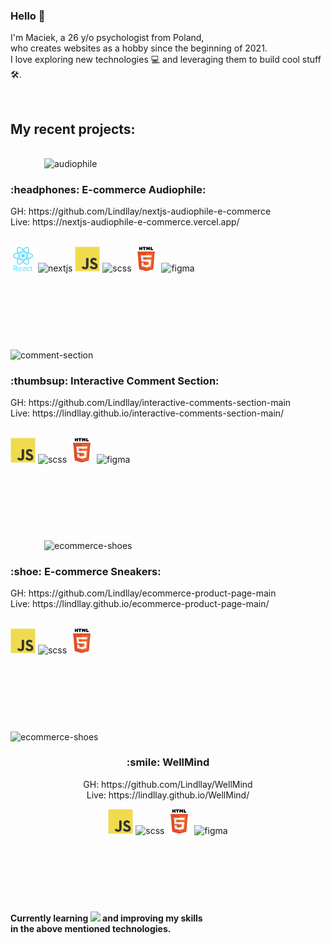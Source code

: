 ### Hello 👋 

I'm Maciek, a 26 y/o psychologist from Poland, 
<br>who creates websites as a hobby since the beginning of 2021. 
<br>I love exploring new technologies 💻 and leveraging them to build cool stuff 🛠️.

<br>

<h2>My recent projects:</h2>
<br>
<a href="https://nextjs-audiophile-e-commerce.vercel.app" target="_blank"><img src="https://i.ibb.co/mJvGnJY/audiophile.png" alt="audiophile" width="450px height="250px" align="right" ></a>
<br>
  
  <h3>:headphones: E-commerce Audiophile:</h3>
  <p>GH: https://github.com/Lindllay/nextjs-audiophile-e-commerce <br>Live: https://nextjs-audiophile-e-commerce.vercel.app/</p>
  
  <br>
  <div align="left">
    <img src="https://raw.githubusercontent.com/devicons/devicon/master/icons/react/react-original-wordmark.svg" alt="react" width="40" height="40"/>
    <img src="https://upload.wikimedia.org/wikipedia/commons/thumb/8/8e/Nextjs-logo.svg/800px-Nextjs-logo.svg.png" alt="nextjs" height="40"/>
    <img src="https://raw.githubusercontent.com/devicons/devicon/master/icons/javascript/javascript-original.svg" alt="javascript" width="40" height="40"/>
    <img src="https://upload.wikimedia.org/wikipedia/commons/thumb/9/96/Sass_Logo_Color.svg/1280px-Sass_Logo_Color.svg.png" alt="scss" height="40"/>
    <img src="https://raw.githubusercontent.com/devicons/devicon/master/icons/html5/html5-original-wordmark.svg" alt="html5" width="40" height="40"/>
    <img src="https://cdn.sanity.io/images/599r6htc/localized/46a76c802176eb17b04e12108de7e7e0f3736dc6-1024x1024.png?w=670&q=75&fit=max&auto=format&dpr=2" alt="figma"      height="40"/>
  </div>
  
<br>
<br>
<h1></h1>
<br>
<br>

<a href="https://lindllay.github.io/interactive-comments-section-main/"><img src="https://i.ibb.co/KVm4T9C/comment-section.png" alt="comment-section" width="450px"  align="left" /></a>
<br>
  
<h3>:thumbsup: Interactive Comment Section:</h3>
<p>GH: https://github.com/Lindllay/interactive-comments-section-main <br>Live: https://lindllay.github.io/interactive-comments-section-main/</p>

  <br>
  <div align="left">
    <img src="https://raw.githubusercontent.com/devicons/devicon/master/icons/javascript/javascript-original.svg" alt="javascript" width="40" height="40"/>
    <img src="https://upload.wikimedia.org/wikipedia/commons/thumb/9/96/Sass_Logo_Color.svg/1280px-Sass_Logo_Color.svg.png" alt="scss" height="40"/>
    <img src="https://raw.githubusercontent.com/devicons/devicon/master/icons/html5/html5-original-wordmark.svg" alt="html5" width="40" height="40"/>
  <img src="https://cdn.sanity.io/images/599r6htc/localized/46a76c802176eb17b04e12108de7e7e0f3736dc6-1024x1024.png?w=670&q=75&fit=max&auto=format&dpr=2" alt="figma"      height="40"/>
  </div>

<br>
<br>
<h1></h1>
<br>
<br>

<a href="https://lindllay.github.io/WellMind/"><img src="https://i.ibb.co/wJnpsT3/ecommerce-shoes.png" alt="ecommerce-shoes" width="450px" align="right" /></a>
<br>
  
 <h3>:shoe: E-commerce Sneakers:</h3>
 <p>GH: https://github.com/Lindllay/ecommerce-product-page-main <br>Live: https://lindllay.github.io/ecommerce-product-page-main/</p>

  <br>
  <div align="left">
    <img src="https://raw.githubusercontent.com/devicons/devicon/master/icons/javascript/javascript-original.svg" alt="javascript" width="40" height="40"/>
    <img src="https://upload.wikimedia.org/wikipedia/commons/thumb/9/96/Sass_Logo_Color.svg/1280px-Sass_Logo_Color.svg.png" alt="scss" height="40"/>
    <img src="https://raw.githubusercontent.com/devicons/devicon/master/icons/html5/html5-original-wordmark.svg" alt="html5" width="40" height="40"/>
  </div>

<br>
<br>
<h1></h1>
<br>
<br>

<a href="https://lindllay.github.io/WellMind/"><img src="https://i.ibb.co/H7hxTDM/wellmind.png" alt="ecommerce-shoes" width="450px" align="left" /></a>
<br>
  
  <h3 align="center">:smile: WellMind</h3>
  <p align="center">GH: https://github.com/Lindllay/WellMind <br>Live: https://lindllay.github.io/WellMind/</p>

  <div align="center">
    <img src="https://raw.githubusercontent.com/devicons/devicon/master/icons/javascript/javascript-original.svg" alt="javascript" width="40" height="40"/>
    <img src="https://cdn-icons-png.flaticon.com/512/732/732190.png" alt="scss" height="40"/>
    <img src="https://raw.githubusercontent.com/devicons/devicon/master/icons/html5/html5-original-wordmark.svg" alt="html5" width="40" height="40"/>
  <img src="https://cdn.sanity.io/images/599r6htc/localized/46a76c802176eb17b04e12108de7e7e0f3736dc6-1024x1024.png?w=670&q=75&fit=max&auto=format&dpr=2" alt="figma"      height="40"/>
  </div>

<br>
<br>
<h1></h1>
<br>
<br>

<strong>Currently learning <img src="https://cdn-icons-png.flaticon.com/512/5968/5968381.png" height="25px" /> and improving my skills
  <br> in the above mentioned technologies.</strong>


<!--
**Lindllay/Lindllay** is a ✨ _special_ ✨ repository because its `README.md` (this file) appears on your GitHub profile.

Here are some ideas to get you started:

- 🔭 I’m currently working on ...
- 🌱 I’m currently learning ...
- 👯 I’m looking to collaborate on ...
- 🤔 I’m looking for help with ...
- 💬 Ask me about ...
- 📫 How to reach me: ...
- 😄 Pronouns: ...
- ⚡ Fun fact: ...
-->
